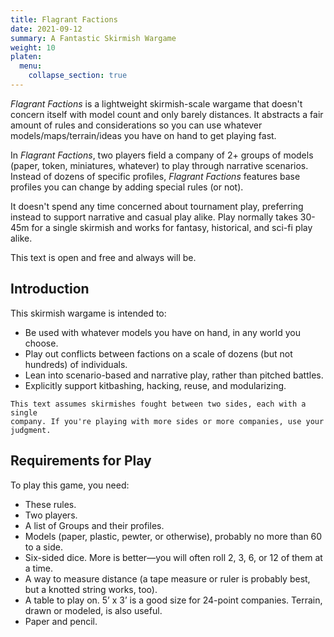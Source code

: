 ```yaml
---
title: Flagrant Factions
date: 2021-09-12
summary: A Fantastic Skirmish Wargame
weight: 10
platen:
  menu:
    collapse_section: true
---
```


<!-- vale Jared.JustSayIt = NO -->

_Flagrant Factions_ is a lightweight skirmish-scale wargame that doesn't concern itself with model
count and only barely distances. It abstracts a fair amount of rules and considerations so you can
use whatever models/maps/terrain/ideas you have on hand to get playing fast.

<!-- vale alex.Ablist = NO -->

In _Flagrant Factions_, two players field a company of 2+ groups of models (paper, token,
miniatures, whatever) to play through narrative scenarios. Instead of dozens of specific profiles,
_Flagrant Factions_ features base profiles you can change by adding special rules (or not).

<!-- vale alex.Ablist = YES -->

It doesn't spend any time concerned about tournament play, preferring instead to support narrative
and casual play alike. Play normally takes 30-45m for a single skirmish and works for fantasy,
historical, and sci-fi play alike.

This text is open and free and always will be.

<!-- Leaving the pitch text above in for now -->

## Introduction

<!-- vale Flagrant.Passive = NO -->

This skirmish wargame is intended to:

- Be used with whatever models you have on hand, in any world you choose.
- Play out conflicts between factions on a scale of dozens (but not hundreds) of individuals.
- Lean into scenario-based and narrative play, rather than pitched battles.
- Explicitly support kitbashing, hacking, reuse, and modularizing.

<!-- vale Flagrant.Passive = YES -->

<!-- vale Contractions.Use = NO -->

``````details { summary="Note" .info }
This text assumes skirmishes fought between two sides, each with a single
company. If you're playing with more sides or more companies, use your
judgment.
``````

<!-- vale Contractions.Use = YES -->

## Requirements for Play

To play this game, you need:

- These rules.
- Two players.
- A list of Groups and their profiles.
- Models (paper, plastic, pewter, or otherwise), probably no more than 60 to a side.
- Six-sided dice. More is better—you will often roll 2, 3, 6, or 12 of them at a time.
- A way to measure distance (a tape measure or ruler is probably best, but a knotted string works,
  too).
- A table to play on. 5’ x 3’ is a good size for 24-point companies. Terrain, drawn or modeled, is
  also useful.
- Paper and pencil.
